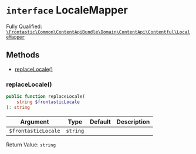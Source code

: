 # `interface`  LocaleMapper

Fully Qualified: [`\Frontastic\Common\ContentApiBundle\Domain\ContentApi\Contentful\LocaleMapper`](../../../../../../src/php/ContentApiBundle/Domain/ContentApi/Contentful/LocaleMapper.php)




## Methods

* [replaceLocale()](#replacelocale)


### replaceLocale()


```php
public function replaceLocale(
    string $frontasticLocale
): string
```






Argument|Type|Default|Description
--------|----|-------|-----------
`$frontasticLocale`|`string`||

Return Value: `string`


